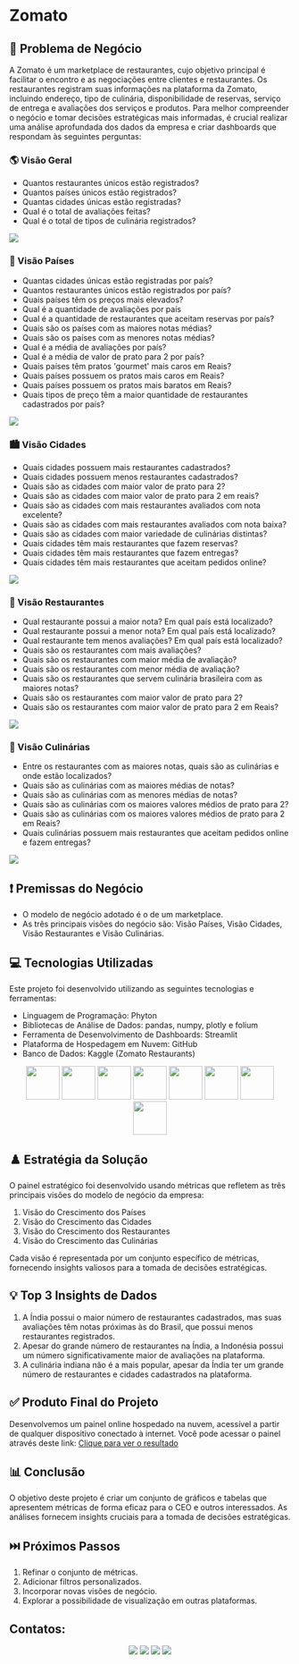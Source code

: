 # Zomato

## 🔎 Problema de Negócio

A Zomato é um marketplace de restaurantes, cujo objetivo principal é facilitar o encontro e as negociações entre clientes e restaurantes. Os restaurantes registram suas informações na plataforma da Zomato, incluindo endereço, tipo de culinária, disponibilidade de reservas, serviço de entrega e avaliações dos serviços e produtos. Para melhor compreender o negócio e tomar decisões estratégicas mais informadas, é crucial realizar uma análise aprofundada dos dados da empresa e criar dashboards que respondam às seguintes perguntas:

### 🌎 Visão Geral

- Quantos restaurantes únicos estão registrados?
- Quantos países únicos estão registrados?
- Quantas cidades únicas estão registradas?
- Qual é o total de avaliações feitas?
- Qual é o total de tipos de culinária registrados?

<img src="img_readme/visao_geral.jpeg">

### 📍 Visão Países

- Quantas cidades únicas estão registradas por país?
- Quantos restaurantes únicos estão registrados por país?
- Quais países têm os preços mais elevados?
- Qual é a quantidade de avaliações por país
- Qual é a quantidade de restaurantes que aceitam reservas por país?
- Quais são os países com as maiores notas médias?
- Quais são os países com as menores notas médias?
- Qual é a média de avaliações por país?
- Qual é a média de valor de prato para 2 por país?
- Quais países têm pratos 'gourmet' mais caros em Reais?
- Quais países possuem os pratos mais caros em Reais?
- Quais países possuem os pratos mais baratos em Reais?
- Quais tipos de preço têm a maior quantidade de restaurantes cadastrados por país?

<img src="img_readme/visao_paises.jpeg">

### 🏙️ Visão Cidades

- Quais cidades possuem mais restaurantes cadastrados?
- Quais cidades possuem menos restaurantes cadastrados?
- Quais são as cidades com maior valor de prato para 2?
- Quais são as cidades com maior valor de prato para 2 em reais?
- Quais são as cidades com mais restaurantes avaliados com nota excelente?
- Quais são as cidades com mais restaurantes avaliados com nota baixa?
- Quais são as cidades com maior variedade de culinárias distintas?
- Quais cidades têm mais restaurantes que fazem reservas?
- Quais cidades têm mais restaurantes que fazem entregas?
- Quais cidades têm mais restaurantes que aceitam pedidos online?

<img src="img_readme/visao_cidades.jpeg">

### 🍴 Visão Restaurantes

- Qual restaurante possui a maior nota? Em qual país está localizado?
- Qual restaurante possui a menor nota? Em qual país está localizado?
- Qual restaurante tem menos avaliações? Em qual país está localizado?
- Quais são os restaurantes com mais avaliações?
- Quais são os restaurantes com maior média de avaliação?
- Quais são os restaurantes com menor média de avaliação?
- Quais são os restaurantes que servem culinária brasileira com as maiores notas?
- Quais são os restaurantes com maior valor de prato para 2?
- Quais são os restaurantes com maior valor de prato para 2 em Reais?

<img src="img_readme/visao_restaurantes.jpeg">

### 🍝 Visão Culinárias

- Entre os restaurantes com as maiores notas, quais são as culinárias e onde estão localizados?
- Quais são as culinárias com as maiores médias de notas?
- Quais são as culinárias com as menores médias de notas?
- Quais são as culinárias com os maiores valores médios de prato para 2?
- Quais são as culinárias com os maiores valores médios de prato para 2 em Reais?
- Quais culinárias possuem mais restaurantes que aceitam pedidos online e fazem entregas?

<img src="img_readme/visao_culinarias.jpeg">

## ❗ Premissas do Negócio

- O modelo de negócio adotado é o de um marketplace.
- As três principais visões do negócio são: Visão Países, Visão Cidades, Visão Restaurantes e Visão Culinárias.

## 💻 Tecnologias Utilizadas

Este projeto foi desenvolvido utilizando as seguintes tecnologias e ferramentas:

- Linguagem de Programação: Phyton
- Bibliotecas de Análise de Dados: pandas, numpy, plotly e folium
- Ferramenta de Desenvolvimento de Dashboards: Streamlit
- Plataforma de Hospedagem em Nuvem: GitHub
- Banco de Dados: Kaggle (Zomato Restaurants)

<p align="center">
  <img width="60" height="60" src="img_readme/python.png">
  <img width="60" height="60" src="img_readme/pandas.png">
  <img width="60" height="60" src="img_readme/numpy.png">
  <img width="60" height="60" src="img_readme/plotly.png">
  <img width="60" height="60" src="img_readme/folium.png">
  <img width="60" height="60" src="img_readme/streamlit.png">
  <img width="60" height="60" src="img_readme/github.png">
  <img width="60" height="60" src="img_readme/kaggle.png">
<p/>
  
## ♟️ Estratégia da Solução

O painel estratégico foi desenvolvido usando métricas que refletem as três principais visões do modelo de negócio da empresa:

1. Visão do Crescimento dos Países
2. Visão do Crescimento das Cidades
3. Visão do Crescimento dos Restaurantes
4. Visão do Crescimento das Culinárias

Cada visão é representada por um conjunto específico de métricas, fornecendo insights valiosos para a tomada de decisões estratégicas.

## 💡 Top 3 Insights de Dados

1. A Índia possui o maior número de restaurantes cadastrados, mas suas avaliações têm notas próximas às do Brasil, que possui menos restaurantes registrados.
2. Apesar do grande número de restaurantes na Índia, a Indonésia possui um número significativamente maior de avaliações na plataforma.
3. A culinária indiana não é a mais popular, apesar da Índia ter um grande número de restaurantes e cidades cadastrados na plataforma.

## ✅ Produto Final do Projeto

Desenvolvemos um painel online hospedado na nuvem, acessível a partir de qualquer dispositivo conectado à internet. Você pode acessar o painel através deste link:  <a href="https://zomato.streamlit.app/" target="_blank">Clique para ver o resultado</a>

## 📊 Conclusão

O objetivo deste projeto é criar um conjunto de gráficos e tabelas que apresentem métricas de forma eficaz para o CEO e outros interessados. As análises fornecem insights cruciais para a tomada de decisões estratégicas.

## ⏭️ Próximos Passos

1. Refinar o conjunto de métricas.
2. Adicionar filtros personalizados.
3. Incorporar novas visões de negócio.
4. Explorar a possibilidade de visualização em outras plataformas.

## Contatos:

<div align="center">
<a href="https://www.instagram.com/karollineuchoa/" target="_blank"><img src="https://img.shields.io/badge/-Instagram-%23E4405F?style=for-the-badge&logo=instagram&logoColor=white"></a>
<a href="https://wa.me/5521965301994" target="_blank"><img loading="lazy" src="https://img.shields.io/badge/Whatsapp-25D366?style=for-the-badge&logo=whatsapp&logoColor=white" target="_blank"></a>
<a href = "mailto:karolline.uchoa@gmail.com"><img loading="lazy" src="https://img.shields.io/badge/Gmail-D14836?style=for-the-badge&logo=gmail&logoColor=white" target="_blank"></a>
<a href="https://www.linkedin.com/in/karolline-uch%C3%B4a-223222160/" target="_blank"><img loading="lazy" src="https://img.shields.io/badge/-LinkedIn-%230077B5?style=for-the-badge&logo=linkedin&logoColor=white" target="_blank"></a>   
</div>

